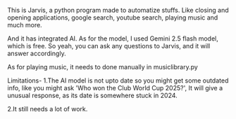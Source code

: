 This is Jarvis, a python program made to automatize stuffs. Like closing and opening applications, google search, youtube search, playing music and much more. 

And it has integrated AI. As for the model, I used Gemini 2.5 flash model, which is free. So yeah, you can ask any questions to Jarvis, and it will answer accordingly.

As for playing music, it needs to done manually in musiclibrary.py

Limitations- 
1.The AI model is not upto date so you might get some outdated info, like you might ask 'Who won the Club World Cup 2025?', It will give a unusual response, as its date is somewhere stuck in 2024.

2.It still needs a lot of work.
